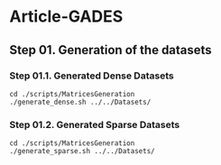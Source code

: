 # Article-GADES


## Step 01. Generation of the datasets

### Step 01.1. Generated Dense Datasets

```shell
cd ./scripts/MatricesGeneration
./generate_dense.sh ../../Datasets/
```

### Step 01.2. Generated Sparse Datasets

```shell
cd ./scripts/MatricesGeneration
./generate_sparse.sh ../../Datasets/
```

